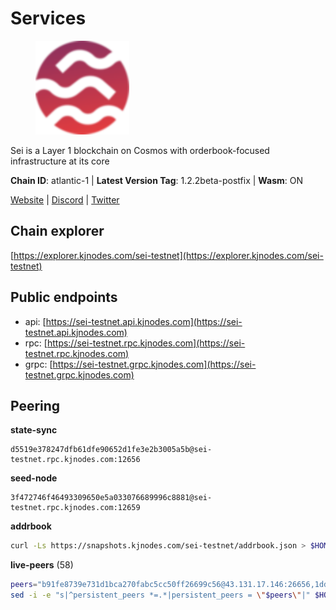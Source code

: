 # Services

<figure><img src="https://raw.githubusercontent.com/kj89/cosmos-images/main/logos/sei.png" width="150" alt=""><figcaption></figcaption></figure>

Sei is a Layer 1 blockchain on Cosmos with orderbook-focused infrastructure at its core

**Chain ID**: atlantic-1 | **Latest Version Tag**: 1.2.2beta-postfix | **Wasm**: ON

[Website](https://www.seinetwork.io) | [Discord](https://discord.gg/sei) | [Twitter](https://twitter.com/SeiNetwork)




## Chain explorer
[https://explorer.kjnodes.com/sei-testnet](https://explorer.kjnodes.com/sei-testnet)

## Public endpoints

* api: [https://sei-testnet.api.kjnodes.com](https://sei-testnet.api.kjnodes.com)
* rpc: [https://sei-testnet.rpc.kjnodes.com](https://sei-testnet.rpc.kjnodes.com)
* grpc: [https://sei-testnet.grpc.kjnodes.com](https://sei-testnet.grpc.kjnodes.com)

## Peering

**state-sync**

```text
d5519e378247dfb61dfe90652d1fe3e2b3005a5b@sei-testnet.rpc.kjnodes.com:12656
```

**seed-node**

```text
3f472746f46493309650e5a033076689996c8881@sei-testnet.rpc.kjnodes.com:12659
```

**addrbook**
```bash
curl -Ls https://snapshots.kjnodes.com/sei-testnet/addrbook.json > $HOME/.sei/config/addrbook.json
```

**live-peers** (58)
```bash
peers="b91fe8739e731d1bca270fabc5cc50ff26699c56@43.131.17.146:26656,1dd91ce29a1f296a1e5dd9533c06a311b0b604f6@65.108.231.124:14656,b1f7e49b8fd8565cab4cb4c4a0d365c5aeb19c38@65.21.225.178:26656,c542c905caa475de4fd9ecca401af29dab5dbee5@135.181.59.162:11956,59f888f410408d559c730ee137a9dda048329aa1@65.21.7.111:26656,875f32f45e88371cd4b575d86c064d8afa9410e8@194.163.158.144:26656,a541b059e17aea3bd4843314937036544bd6a838@135.181.251.102:26656,c5b049dfa5240037f4ddcc0e57d6ccbc69fd1857@65.108.3.234:26656,d530ce66d57a291c15e7cea39419eef0771c710f@65.109.11.205:24656,ff1efa6a0f7dfbd2ecb807b9f1a75c8bb894b05c@65.108.238.147:26656,3bbf7adefda7d1b430f25759a42be2296fc7b74a@65.108.72.233:26556,794b45a9ff3d30fdf44f9277775a58f61a2a59b9@148.251.11.99:12656,873a358b46b07c0c7c0280397a5ad27954a10633@162.19.238.186:26656,5deda0a64001c36c4f4c82f08dce7f9e9284221f@5.161.61.243:24656,b6bbd640a7bb36a10b242d8cbd2b714371a6f790@141.94.138.48:26667,55632b262f77e7bdb6aa584293e69426349ef833@65.108.78.116:12656,bbbb471dd787b973de4804e8b805a143838fd95c@5.78.40.113:24656,411d4df7b86dd9737fb738e1b6a027e05256c3dc@95.217.182.223:24656,efa769dde3f31d84f2587e3ec09a09014bb0437b@84.21.171.200:12656,3c690730729c444a197587bd9d510db138b7cf92@142.132.163.93:26656,2f04f9f3e3ce6e4904c855b96ab53f31c8de769b@135.181.147.1:26656,3eeaed541adc2b75947db6ccde91ea70e5d2a3c4@65.109.31.55:45656,ca5ac4c16497343f9b0a27c27435ec6bd9c7dcef@52.194.8.37:26656,6d22e4599897c899530be1c04e6e02d233bc9aee@161.35.216.173:12656,cd5fc0bf33cb7e4a16a377fcb25d9c135165cc8b@66.45.251.38:46656,d2f5f6db0554c297a1104bd452b6182d3f851d1e@65.109.35.116:26656,558c8143cf633b07a36c2bc3d148707aa05cd240@23.81.180.195:36656,587d16dd07535bd064947233f75adf6880777e53@65.109.19.93:27212,675dd7d4308c2e93d9b789c873541e1e1774251d@65.108.233.102:26656,d897e022db9f57f9017f11f307b6a9f5dcbc6e08@116.202.161.165:31656,d949da32bd77e472168a14dc65b1f9b13a075cc1@34.124.245.127:26656,cd69b96a93de9cb9b91fe45ffa0be4b34e3d1880@65.109.85.226:7000,18aa77155b50a72c675bbd3f4e21ceaabbc197a5@217.76.61.182:12656,9c534ecc23549a6d2c9cd8f210dcac704c3bb4b2@65.109.112.178:27656,ca72209dded4120da636703728832193ed3e8d87@154.53.42.141:26656,8737579478ebf0342537cb9e6aa1e5220af39b09@65.108.230.245:28656,5401e2589f554076c2d4eb4ca99650c6616c0a30@178.239.197.187:26656,32bd80fe84f92702494976b894404663e12a7152@162.55.223.23:12656,23566c31c1a4f852eb581cee56ce68b4b77756b1@195.201.197.4:12656,1fc581acd401fb38d1f0c1a4b57ece6c096b3a98@142.132.253.112:14656,68cb8543aa50c873fd79431c12e4436a5355ae90@148.251.47.69:12656,f18ddde835ed798d00d119eef4bf7b58c0e7c8c5@135.181.251.99:26656,fbb8ae6eb2a5bbb46d9528facf8897992a274b9e@85.193.88.208:12656,598683560dbb91182be65b489734af9777683416@159.69.125.201:26656,a3a1f617775cd9c9f10ca2e4f56bde44aafd9c0f@13.57.247.171:26656,27238e2f804bf28a14c186a2e0f0ceaae0d2588f@176.9.98.24:30513,38dcbc018101b0dbe5dff69f3d9aeb028fcef338@95.217.233.32:26656,3bb02c353ef3178cd6779a4b608f597538f21126@162.62.233.113:26656,9251342e028b0d2dd8dfc8819d6943ae2a488a2b@5.9.63.216:26656,19ee78b596421bad8f454275b45733301b55f0ef@3.101.69.132:26656,cb44e5eaa41826480db16c4bd68f64c15de0eb17@155.133.27.170:12656,8f09568ff49598e00e2f565d73eef45b1f5d5646@5.161.194.135:24656,e8f7366b0c93359a241891f287552beafd69db2e@65.108.199.62:12656,d5519e378247dfb61dfe90652d1fe3e2b3005a5b@65.109.68.190:12656,04a35de11d1abf47e729b0dde2e1d90ed922ab78@65.108.195.29:26686,fd8726a2d70339acd1e5a5814e232be1a2f54298@185.177.216.126:12656,0d011b164a5797784cadf6837de162b9ce282ed0@65.109.92.241:20036,853788cfa77b45d8ec7bcd33d99ae763bc707697@194.146.12.50:10143"
sed -i -e "s|^persistent_peers *=.*|persistent_peers = \"$peers\"|" $HOME/.sei/config/config.toml
```
